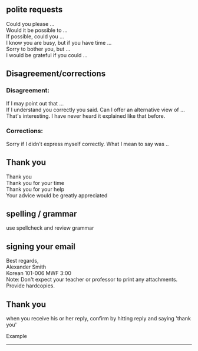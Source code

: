 ## polite requests       
Could you please ...        
Would it be possible to ...        
If possible, could you ...         
I know you are busy, but if you have time ...        
Sorry to bother you, but ...        
I would be grateful if you could ...        
      
## Disagreement/corrections        
### Disagreement:        
If I may point out that ...        
If I understand you correctly you said. Can I offer an alternative view of ...        
That's interesting. I have never heard it explained like that before.        
### Corrections:        
Sorry if I didn't express myself correctly. What I mean to say was ..        
      
## Thank you         
Thank you        
Thank you for your time        
Thank you for your help        
Your advice would be greatly appreciated        
      
## spelling / grammar        
use spellcheck and review grammar        
      
## signing your email        
Best regards,        
Alexander Smith         
Korean 101-006 MWF 3:00         
Note: Don't expect your teacher or professor to print any attachments. Provide hardcopies.         
      
## Thank you        
when you receive his or her reply, confirm by hitting reply and saying 'thank you'        
      
      
      
      
Example      
- - - - - - - - -      
